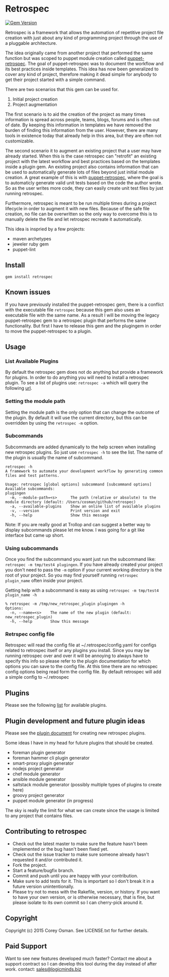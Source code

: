 # Retrospec
[![Gem Version](https://badge.fury.io/rb/retrospec.svg)](http://badge.fury.io/rb/retrospec)

Retrospec is a framework that allows the automation of repetitive project file creation with just about any kind of programming
project through the use of a pluggable architecture.

The idea originally came from another project that performed the same function but was scoped to puppet module creation
called [puppet-retrospec](https://github.com/nwops/puppet-retrospec.git).  The goal of puppet-retrospec was to document
the workflow and its best practices inside templates. This idea has now been generalized to cover any kind of project,
therefore making it dead simple for anybody to get their project started with a simple command.

There are two scenarios that this gem can be used for.
1. Initial project creation
2. Project augmentation

The first scenario is to aid the creation of the project as many times information is spread across people, teams, blogs,
forums and is often out of date.  By keeping this information in templates we have removed the burden of finding this
information from the user.  However, there are many tools in existence today that already help in this area, but they
are often not customizable.

The second scenario it to augment an existing project that a user may have already started.  When this is the case
retrospec can "retrofit" an existing project with the latest workflow and best practices based on the templates inside
a plugin gem.  An existing project also contains information that can be used to automatically generate lots of files beyond just
initial module creation.  A great example of this is with [puppet-retrospec](https://github.com/nwops/puppet-retrospec.git),
where the goal is to automaticly generate valid unit tests based on the code the author wrote. So as the user writes more
code, they can easily create unit test files by just running retrospec.

Furthermore, retrospec is meant to be run multiple times during a project lifecycle in order to augment it with new files.
Because of the safe file creation, no file can be overwritten so the only way to overcome this is to manually delete the
file and let retrospec recreate it automatically.

This idea is inspried by a few projects:

- maven archetypes
- jeweler ruby gem
- puppet-lint

## Install

`gem install retrospec`

## Known issues
If you have previously installed the puppet-retrospec gem, there is a conflict with the executable file `retrospec` because
this gem also uses an executable file with the same name.  As a result I will be moving the legacy puppet-retrospec gem
to a retrospec plugin that performs the same functionality.  But first I have to release this gem and the plugingem in order
to move the puppet-retrospec to a plugin.

## Usage

### List Available Plugins
By default the retrospec gem does not do anything but provide a framework for plugins.  In order to do anything you will
need to install a retrospec plugin.  To see a list of plugins use: `retrospec -a` which will query the following [url](https://raw.githubusercontent.com/nwops/retrospec/master/available_plugins.yaml).


### Setting the module path
Setting the module path is the only option that can change the outcome of the plugin.  By default it will use the current
directory, but this can be overridden by using the `retrospec -m` option.

### Subcommands
Subcommands are added dynamically to the help screen when installing new retrospec plugins. 
So just use `retrospec -h` to see the list.  The name of the plugin is usually the name of subcommand. 

```
retrospec -h
A framework to automate your development workflow by generating common files and test patterns.

Usage: retrospec [global options] subcommand [subcommand options]
Available subcommands:
plugingen
  -m, --module-path=<s>      The path (relative or absolute) to the module directory (default: /Users/cosman/github/retrospec)
  -a, --available-plugins    Show an online list of available plugins
  -v, --version              Print version and exit
  -h, --help                 Show this message
```

Note: If you are really good at Trollop and can suggest a better way to display subcommands please let me know.  I was going
for a git like interface but came up short. 

### Using subcommands
Once you find the subcommand you want just run the subcommand like: `retrospec -m tmp/test4 plugingen`. If you
have already created your project you don't need to pass the `-m` option if your current working directory 
is the root of your project.  So you may find yourself running `retrospec plugin_name` often inside your project.

Getting help with a subcommand is easy as using `retrospec -m tmp/test4 plugin_name -h`

```
% retrospec -m /tmp/new_retrospec_plugin plugingen -h
Options:
  -n, --name=<s>    The name of the new plugin (default: new_retrospec_plugin)
  -h, --help        Show this message
```  


### Retrspec config file
Retrospec will read the config file at ~/.retrospec/config.yaml for configs related to retrospec itself or any plugins
you install.  Since you may be running retrospec over and over it will be annoying to always have to specify this info
so please refer to the plugin documentation for which options you can save to the config file.  At this time there are 
no retrospec config options being read form the config file.  By default retrospec will add a simple config to ~/.retrospec

## Plugins
Please see the following [list](https://raw.githubusercontent.com/nwops/retrospec/master/available_plugins.yaml) for available plugins.


## Plugin development and future plugin ideas
Please see the [plugin document](plugin_development.md) for creating new retrospec plugins.

Some ideas I have in my head for future plugins that should be created.

* foreman plugin generator
* foreman hammer cli plugin generator
* smart-proxy plugin generator
* nodejs project generator
* chef module generator
* ansible module generator
* saltstack module generator  (possibly multiple types of plugins to create here)
* groovy project generator
* puppet module generator (in progress)

The sky is really the limit for what we can create since the usage is limited to any project that contains files. 

## Contributing to retrospec
 
* Check out the latest master to make sure the feature hasn't been implemented or the bug hasn't been fixed yet.
* Check out the issue tracker to make sure someone already hasn't requested it and/or contributed it.
* Fork the project.
* Start a feature/bugfix branch.
* Commit and push until you are happy with your contribution.
* Make sure to add tests for it. This is important so I don't break it in a future version unintentionally.
* Please try not to mess with the Rakefile, version, or history. If you want to have your own version, or is otherwise necessary, that is fine, but please isolate to its own commit so I can cherry-pick around it.

## Copyright

Copyright (c) 2015 Corey Osman. See LICENSE.txt for
further details.

## Paid Support
Want to see new features developed much faster?  Contact me about a support contract so I can develop this tool during
the day instead of after work.  contact: sales@logicminds.biz
